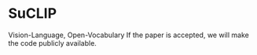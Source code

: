 # SuCLIP
Vision-Language, Open-Vocabulary
If the paper is accepted, we will make the code publicly available.
